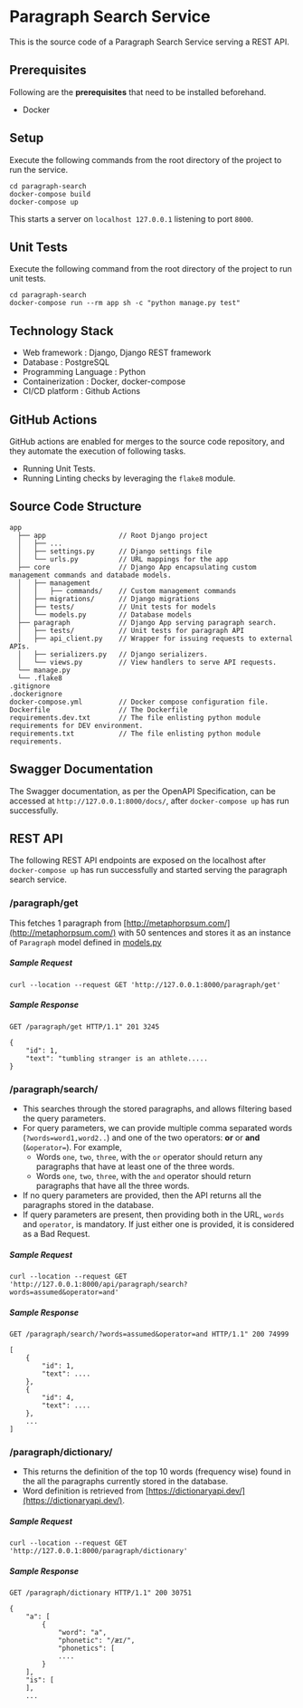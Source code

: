 # Paragraph Search Service

This is the source code of a Paragraph Search Service serving a REST API.

## Prerequisites
Following are the **prerequisites** that need to be installed beforehand.
* Docker

## Setup
Execute the following commands from the root directory of the project to run the service.
```
cd paragraph-search
docker-compose build
docker-compose up
```

This starts a server on `localhost 127.0.0.1` listening to port `8000`.

## Unit Tests
Execute the following command from the root directory of the project to run unit tests.
```
cd paragraph-search
docker-compose run --rm app sh -c "python manage.py test"
```

## Technology Stack
* Web framework : Django, Django REST framework
* Database : PostgreSQL
* Programming Language : Python
* Containerization : Docker, docker-compose
* CI/CD platform : Github Actions

## GitHub Actions
GitHub actions are enabled for merges to the source code repository, and they automate the execution of following
tasks.
* Running Unit Tests.
* Running Linting checks by leveraging the `flake8` module.

## Source Code Structure
```
app                       
  ├── app                  // Root Django project
  │   ├── ...
  │   ├── settings.py      // Django settings file
  │   └── urls.py          // URL mappings for the app
  ├── core                 // Django App encapsulating custom management commands and databade models.
  │   ├── management        
  │   │   ├── commands/    // Custom management commands
  │   ├── migrations/      // Django migrations
  │   ├── tests/           // Unit tests for models
  │   └── models.py        // Database models
  ├── paragraph            // Django App serving paragraph search.
  │   ├── tests/           // Unit tests for paragraph API
  │   ├── api_client.py    // Wrapper for issuing requests to external APIs.
  │   ├── serializers.py   // Django serializers.
  │   └── views.py         // View handlers to serve API requests.
  └── manage.py
  └── .flake8
.gitignore
.dockerignore              
docker-compose.yml         // Docker compose configuration file.
Dockerfile                 // The Dockerfile
requirements.dev.txt       // The file enlisting python module requirements for DEV environment.
requirements.txt           // The file enlisting python module requirements.

```

## Swagger Documentation
The Swagger documentation, as per the OpenAPI Specification, can be accessed at `http://127.0.0.1:8000/docs/`, after
`docker-compose up` has run successfully.

## REST API

The following REST API endpoints are exposed on the localhost after `docker-compose up` has run 
successfully and started serving the paragraph search service.

### **/paragraph/get**
This fetches 1 paragraph from [http://metaphorpsum.com/](http://metaphorpsum.com/) with 50 sentences and stores it 
as an instance of `Paragraph` model defined in [models.py](/app/core/models.py)

##### Sample Request
```
curl --location --request GET 'http://127.0.0.1:8000/paragraph/get'
```

##### Sample Response
```
GET /paragraph/get HTTP/1.1" 201 3245

{
    "id": 1,
    "text": "tumbling stranger is an athlete.....
} 
```

### **/paragraph/search/**
* This searches through the stored paragraphs, and allows filtering based the query parameters.
* For query parameters, we can provide multiple comma separated words (`?words=word1,word2..`) and one of the 
  two operators: **or** or **and** (`&operator=`). For example,
  * Words `one`, `two`, `three`, with the `or` operator should return any paragraphs that
  have at least one of the three words.
  * Words `one`, `two`, `three`, with the `and` operator should return paragraphs that have
  all the three words.
* If no query parameters are provided, then the API returns all the paragraphs stored in the database.
* If query parameters are present, then providing both in the URL, `words` and `operator`, is mandatory. If just either 
  one is provided, it is considered as a Bad Request.

##### Sample Request
```
curl --location --request GET 'http://127.0.0.1:8000/api/paragraph/search?words=assumed&operator=and'
```

##### Sample Response
```
GET /paragraph/search/?words=assumed&operator=and HTTP/1.1" 200 74999

[
    {
        "id": 1,
        "text": ....
    },
    {
        "id": 4,
        "text": ....
    },
    ...
]
```

### **/paragraph/dictionary/**
* This returns the definition of the top 10 words (frequency wise) found in the all the paragraphs currently stored in 
  the database.
* Word definition is retrieved from [https://dictionaryapi.dev/](https://dictionaryapi.dev/).

##### Sample Request
```
curl --location --request GET 'http://127.0.0.1:8000/paragraph/dictionary'
```

##### Sample Response
```
GET /paragraph/dictionary HTTP/1.1" 200 30751

{
    "a": [
        {
            "word": "a",
            "phonetic": "/æɪ/",
            "phonetics": [
            ....
        }
    ],
    "is": [
    ],
    ...
```